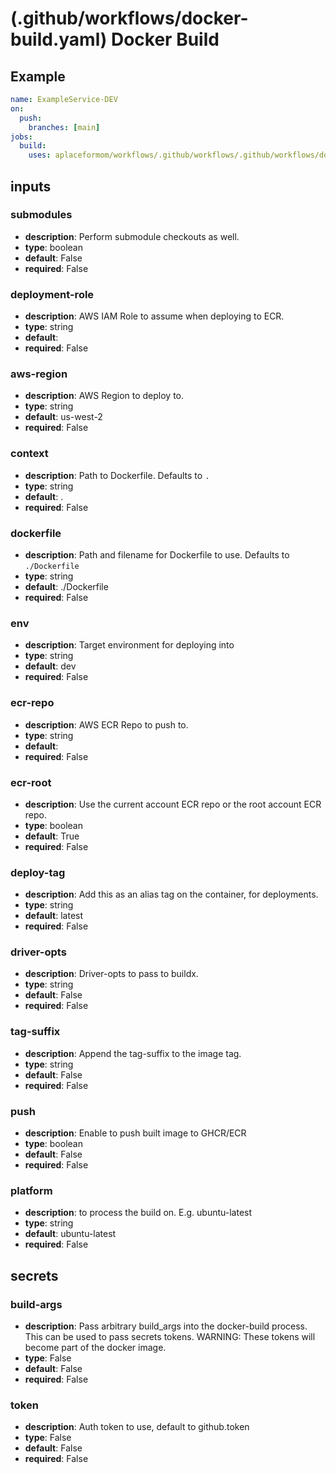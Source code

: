 # (.github/workflows/docker-build.yaml) Docker Build

## Example

```yaml
name: ExampleService-DEV
on:
  push:
    branches: [main]
jobs:
  build:
    uses: aplaceformom/workflows/.github/workflows/.github/workflows/docker-build.yaml@main
```

## inputs

### submodules

- **description**: Perform submodule checkouts as well.
- **type**: boolean
- **default**: False
- **required**: False

### deployment-role

- **description**: AWS IAM Role to assume when deploying to ECR.
- **type**: string
- **default**: 
- **required**: False

### aws-region

- **description**: AWS Region to deploy to.
- **type**: string
- **default**: us-west-2
- **required**: False

### context

- **description**: Path to Dockerfile. Defaults to `.`
- **type**: string
- **default**: .
- **required**: False

### dockerfile

- **description**: Path and filename for Dockerfile to use. Defaults to `./Dockerfile`
- **type**: string
- **default**: ./Dockerfile
- **required**: False

### env

- **description**: Target environment for deploying into
- **type**: string
- **default**: dev
- **required**: False

### ecr-repo

- **description**: AWS ECR Repo to push to.
- **type**: string
- **default**: 
- **required**: False

### ecr-root

- **description**: Use the current account ECR repo or the root account ECR repo.
- **type**: boolean
- **default**: True
- **required**: False

### deploy-tag

- **description**: Add this as an alias tag on the container, for deployments.
- **type**: string
- **default**: latest
- **required**: False

### driver-opts

- **description**: Driver-opts to pass to buildx.
- **type**: string
- **default**: False
- **required**: False

### tag-suffix

- **description**: Append the tag-suffix to the image tag.
- **type**: string
- **default**: False
- **required**: False

### push

- **description**: Enable to push built image to GHCR/ECR
- **type**: boolean
- **default**: False
- **required**: False

### platform

- **description**: <os-version> to process the build on. E.g. ubuntu-latest
- **type**: string
- **default**: ubuntu-latest
- **required**: False

## secrets

### build-args

- **description**: Pass arbitrary build_args into the docker-build process. This can be used to pass secrets tokens. WARNING: These tokens will become part of the docker image.
- **type**: False
- **default**: False
- **required**: False

### token

- **description**: Auth token to use, default to github.token
- **type**: False
- **default**: False
- **required**: False
